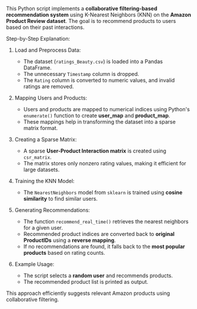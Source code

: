 This Python script implements a **collaborative filtering-based recommendation system** using K-Nearest Neighbors (KNN) on the **Amazon Product Review dataset**. The goal is to recommend products to users based on their past interactions.  

Step-by-Step Explanation:
1. Load and Preprocess Data:  
   - The dataset (`ratings_Beauty.csv`) is loaded into a Pandas DataFrame.  
   - The unnecessary `Timestamp` column is dropped.  
   - The `Rating` column is converted to numeric values, and invalid ratings are removed.  

2. Mapping Users and Products:
   - Users and products are mapped to numerical indices using Python's `enumerate()` function to create **user_map** and **product_map**.  
   - These mappings help in transforming the dataset into a sparse matrix format.  

3. Creating a Sparse Matrix:
   - A sparse **User-Product Interaction matrix** is created using `csr_matrix`.  
   - The matrix stores only nonzero rating values, making it efficient for large datasets.  

4. Training the KNN Model:
   - The `NearestNeighbors` model from `sklearn` is trained using **cosine similarity** to find similar users.  

5. Generating Recommendations:  
   - The function `recommend_real_time()` retrieves the nearest neighbors for a given user.  
   - Recommended product indices are converted back to **original ProductIDs** using a **reverse mapping**.  
   - If no recommendations are found, it falls back to the **most popular products** based on rating counts.  

6. Example Usage:  
   - The script selects a **random user** and recommends products.  
   - The recommended product list is printed as output.  

This approach efficiently suggests relevant Amazon products using collaborative filtering. 
